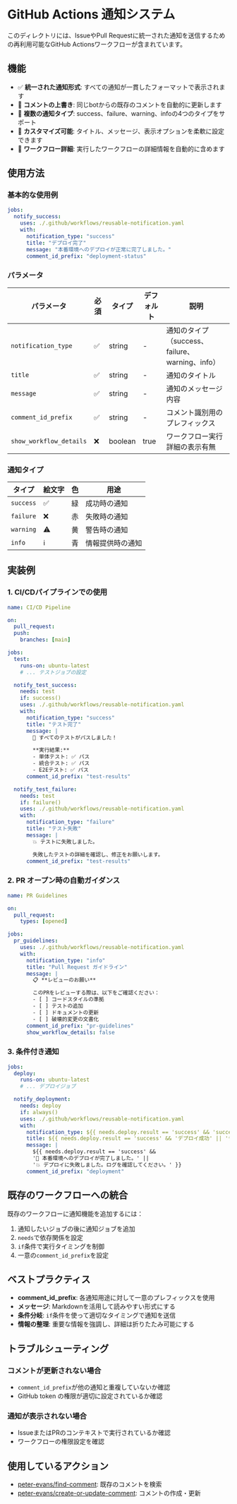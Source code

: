 # GitHub Actions 通知システム

このディレクトリには、IssueやPull Requestに統一された通知を送信するための再利用可能なGitHub Actionsワークフローが含まれています。

## 機能

- ✅ **統一された通知形式**: すべての通知が一貫したフォーマットで表示されます
- 🔄 **コメントの上書き**: 同じbotからの既存のコメントを自動的に更新します
- 🎨 **複数の通知タイプ**: success、failure、warning、infoの4つのタイプをサポート
- 📝 **カスタマイズ可能**: タイトル、メッセージ、表示オプションを柔軟に設定できます
- 🔗 **ワークフロー詳細**: 実行したワークフローの詳細情報を自動的に含めます

## 使用方法

### 基本的な使用例

```yaml
jobs:
  notify_success:
    uses: ./.github/workflows/reusable-notification.yaml
    with:
      notification_type: "success"
      title: "デプロイ完了"
      message: "本番環境へのデプロイが正常に完了しました。"
      comment_id_prefix: "deployment-status"
```

### パラメータ

| パラメータ | 必須 | タイプ | デフォルト | 説明 |
|-----------|------|--------|-----------|------|
| `notification_type` | ✅ | string | - | 通知のタイプ（success、failure、warning、info） |
| `title` | ✅ | string | - | 通知のタイトル |
| `message` | ✅ | string | - | 通知のメッセージ内容 |
| `comment_id_prefix` | ✅ | string | - | コメント識別用のプレフィックス |
| `show_workflow_details` | ❌ | boolean | true | ワークフロー実行詳細の表示有無 |

### 通知タイプ

| タイプ | 絵文字 | 色 | 用途 |
|--------|--------|----|------|
| `success` | ✅ | 緑 | 成功時の通知 |
| `failure` | ❌ | 赤 | 失敗時の通知 |
| `warning` | ⚠️ | 黄 | 警告時の通知 |
| `info` | ℹ️ | 青 | 情報提供時の通知 |

## 実装例

### 1. CI/CDパイプラインでの使用

```yaml
name: CI/CD Pipeline

on:
  pull_request:
  push:
    branches: [main]

jobs:
  test:
    runs-on: ubuntu-latest
    # ... テストジョブの設定

  notify_test_success:
    needs: test
    if: success()
    uses: ./.github/workflows/reusable-notification.yaml
    with:
      notification_type: "success"
      title: "テスト完了"
      message: |
        🎉 すべてのテストがパスしました！

        **実行結果:**
        - 単体テスト: ✅ パス
        - 統合テスト: ✅ パス
        - E2Eテスト: ✅ パス
      comment_id_prefix: "test-results"

  notify_test_failure:
    needs: test
    if: failure()
    uses: ./.github/workflows/reusable-notification.yaml
    with:
      notification_type: "failure"
      title: "テスト失敗"
      message: |
        💥 テストに失敗しました。

        失敗したテストの詳細を確認し、修正をお願いします。
      comment_id_prefix: "test-results"
```

### 2. PR オープン時の自動ガイダンス

```yaml
name: PR Guidelines

on:
  pull_request:
    types: [opened]

jobs:
  pr_guidelines:
    uses: ./.github/workflows/reusable-notification.yaml
    with:
      notification_type: "info"
      title: "Pull Request ガイドライン"
      message: |
        📋 **レビューのお願い**

        このPRをレビューする際は、以下をご確認ください：
        - [ ] コードスタイルの準拠
        - [ ] テストの追加
        - [ ] ドキュメントの更新
        - [ ] 破壊的変更の文書化
      comment_id_prefix: "pr-guidelines"
      show_workflow_details: false
```

### 3. 条件付き通知

```yaml
jobs:
  deploy:
    runs-on: ubuntu-latest
    # ... デプロイジョブ

  notify_deployment:
    needs: deploy
    if: always()
    uses: ./.github/workflows/reusable-notification.yaml
    with:
      notification_type: ${{ needs.deploy.result == 'success' && 'success' || 'failure' }}
      title: ${{ needs.deploy.result == 'success' && 'デプロイ成功' || 'デプロイ失敗' }}
      message: |
        ${{ needs.deploy.result == 'success' &&
        '🚀 本番環境へのデプロイが完了しました。' ||
        '💥 デプロイに失敗しました。ログを確認してください。' }}
      comment_id_prefix: "deployment"
```

## 既存のワークフローへの統合

既存のワークフローに通知機能を追加するには：

1. 通知したいジョブの後に通知ジョブを追加
2. `needs`で依存関係を設定
3. `if`条件で実行タイミングを制御
4. 一意の`comment_id_prefix`を設定

## ベストプラクティス

- **comment_id_prefix**: 各通知用途に対して一意のプレフィックスを使用
- **メッセージ**: Markdownを活用して読みやすい形式にする
- **条件分岐**: `if`条件を使って適切なタイミングで通知を送信
- **情報の整理**: 重要な情報を強調し、詳細は折りたたみ可能にする

## トラブルシューティング

### コメントが更新されない場合

- `comment_id_prefix`が他の通知と重複していないか確認
- GitHub token の権限が適切に設定されているか確認

### 通知が表示されない場合

- IssueまたはPRのコンテキストで実行されているか確認
- ワークフローの権限設定を確認

## 使用しているアクション

- [peter-evans/find-comment](https://github.com/peter-evans/find-comment): 既存のコメントを検索
- [peter-evans/create-or-update-comment](https://github.com/peter-evans/create-or-update-comment): コメントの作成・更新
